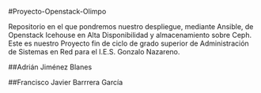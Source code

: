 #Proyecto-Openstack-Olimpo

Repositorio en el que pondremos nuestro despliegue, mediante Ansible, de Openstack Icehouse en Alta Disponibilidad y almacenamiento sobre Ceph. Este es nuestro Proyecto fin de ciclo de grado superior de Administración de Sistemas en Red para el I.E.S. Gonzalo Nazareno.

##Adrián Jiménez Blanes

##Francisco Javier Barrrera García